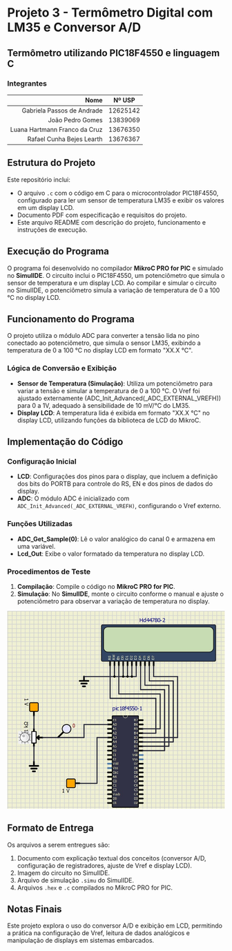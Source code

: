 # Projeto 3 - Termômetro Digital com LM35 e Conversor A/D

## Termômetro utilizando PIC18F4550 e linguagem C

### Integrantes
|                          Nome | Nº USP   |
|------------------------------:|----------|
|    Gabriela Passos de Andrade | 12625142 |
|              João Pedro Gomes | 13839069 |
| Luana Hartmann Franco da Cruz | 13676350 |
|     Rafael Cunha Bejes Learth | 13676367 |

## Estrutura do Projeto
Este repositório inclui:
- O arquivo `.c` com o código em C para o microcontrolador PIC18F4550, configurado para ler um sensor de temperatura LM35 e exibir os valores em um display LCD.
- Documento PDF com especificação e requisitos do projeto.
- Este arquivo README com descrição do projeto, funcionamento e instruções de execução.

## Execução do Programa
O programa foi desenvolvido no compilador **MikroC PRO for PIC** e simulado no **SimulIDE**. O circuito inclui o PIC18F4550, um potenciômetro que simula o sensor de temperatura e um display LCD. Ao compilar e simular o circuito no SimulIDE, o potenciômetro simula a variação de temperatura de 0 a 100 °C no display LCD.

## Funcionamento do Programa
O projeto utiliza o módulo ADC para converter a tensão lida no pino conectado ao potenciômetro, que simula o sensor LM35, exibindo a temperatura de 0 a 100 °C no display LCD em formato "XX.X °C".

### Lógica de Conversão e Exibição
- **Sensor de Temperatura (Simulação)**: Utiliza um potenciômetro para variar a tensão e simular a temperatura de 0 a 100 °C. O Vref foi ajustado externamente (ADC_Init_Advanced(_ADC_EXTERNAL_VREFH)) para 0 a 1V, adequado à sensibilidade de 10 mV/°C do LM35.
- **Display LCD**: A temperatura lida é exibida em formato "XX.X °C" no display LCD, utilizando funções da biblioteca de LCD do MikroC.

## Implementação do Código

### Configuração Inicial
- **LCD**: Configurações dos pinos para o display, que incluem a definição dos bits do PORTB para controle do RS, EN e dos pinos de dados do display.
- **ADC**: O módulo ADC é inicializado com `ADC_Init_Advanced(_ADC_EXTERNAL_VREFH)`, configurando o Vref externo. 

### Funções Utilizadas
- **ADC_Get_Sample(0)**: Lê o valor analógico do canal 0 e armazena em uma variável.
- **Lcd_Out**: Exibe o valor formatado da temperatura no display LCD.

### Procedimentos de Teste
1. **Compilação**: Compile o código no **MikroC PRO for PIC**.
2. **Simulação**: No **SimulIDE**, monte o circuito conforme o manual e ajuste o potenciômetro para observar a variação de temperatura no display.

![Diagrama do Circuito no SimulIDE](circuito_simulide_Proj_3.jpeg)

## Formato de Entrega
Os arquivos a serem entregues são:
1. Documento com explicação textual dos conceitos (conversor A/D, configuração de registradores, ajuste de Vref e display LCD).
2. Imagem do circuito no SimulIDE.
3. Arquivo de simulação `.simu` do SimulIDE.
4. Arquivos `.hex` e `.c` compilados no MikroC PRO for PIC.

## Notas Finais
Este projeto explora o uso do conversor A/D e exibição em LCD, permitindo a prática na configuração de Vref, leitura de dados analógicos e manipulação de displays em sistemas embarcados.

